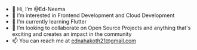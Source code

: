 - 👋 Hi, I’m @Ed-Neema
- 👀 I’m interested in Frontend Development and Cloud Development
- 🌱 I’m currently learning Flutter
- 💞️ I’m looking to collaborate on Open Source Projects and anything that's exciting and creates an impact in the community
- 📫 You can reach me at ednahakoth21@gmail.com

<!---
Ed-Neema/Ed-Neema is a ✨ special ✨ repository because its `README.md` (this file) appears on your GitHub profile.
You can click the Preview link to take a look at your changes.
--->
